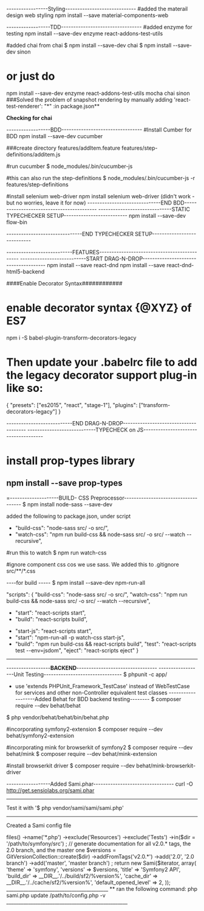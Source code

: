 
-----------------Styling-----------------------------
#added the materail design web styling
npm install --save material-components-web

------------------TDD---------------------------------
#added enzyme for testing
npm install --save-dev enzyme react-addons-test-utils

#added chai from chai
$ npm install --save-dev chai
$ npm install --save-dev sinon


# or just do
npm install --save-dev enzyme react-addons-test-utils mocha chai sinon
###Solved the problem of snapshot rendering by manually adding
'react-test-renderer': "*"   :in package.json**

**Checking for chai**

------------------BDD---------------------------------
#Install Cumber for BDD
npm install --save-dev cucumber

###create directory
features/addItem.feature
features/step-definitions/additem.js

#run cucumber
$ node_modules/.bin/cucumber-js

#this can also run the step-definitions
$ node_modules/.bin/cucumber-js -r features/step-definitions

#install selenium web-driver
npm install selenium web-driver (didn't work - but no worries, leave it for now)
------------------------------END BDD------------------------------------------
------------------------------STATIC TYPECHECKER SETUP--------------------------
npm install --save-dev flow-bin

-------------------------------END TYPECHECKER SETUP----------------------------

---------------------------FEATURES---------------------------------------------
---------------------------START DRAG-N-DROP--------------------------------------
npm install --save react-dnd
npm install --save react-dnd-html5-backend

####Enable Decorator Syntax############
# enable decorator syntax {@XYZ} of ES7
npm i -S babel-plugin-transform-decorators-legacy

# Then update your .babelrc file to add the legacy decorator support plug-in like so:

{
  "presets": ["es2015", "react", "stage-1"],
  "plugins": ["transform-decorators-legacy"]
}

---------------------------END DRAG-N-DROP--------------------------------------
----------------------------TYPECHECK on JS-------------------------------------
# install prop-types library
npm install --save prop-types
--------------------------------------------------------------------------------
=--------------------BUILD- CSS Preprocessor------------------------------------
$ npm install node-sass --save-dev

added the following to package.json, under script
+    "build-css": "node-sass src/ -o src/",
+    "watch-css": "npm run build-css && node-sass src/ -o src/ --watch --recursive",

#run this to watch
$ npm run watch-css

#ignore component css cos we use sass. We added this to .gitignore
src/**/*.css


----for build -----
$ npm install --save-dev npm-run-all

"scripts": {
  "build-css": "node-sass src/ -o src/",
  "watch-css": "npm run build-css && node-sass src/ -o src/ --watch --recursive",
-    "start": "react-scripts start",
-    "build": "react-scripts build",
+    "start-js": "react-scripts start",
+    "start": "npm-run-all -p watch-css start-js",
+    "build": "npm run build-css && react-scripts build",
  "test": "react-scripts test --env=jsdom",
  "eject": "react-scripts eject"
}

------------------------------------------------------------------------------
------------------**BACKEND**---------------------------------
------------------Unit Testing--------------------------------
$ phpunit -c app/

- use 'extends PHPUnit_Framework_TestCase' instead of WebTestCase for services
and other non-Controller equivalent test classes
-------------------Added Behat for BDD backend testing--------
$ composer require --dev behat/behat

$ php vendor/behat/behat/bin/behat.php

#incorporating symfony2-extension
$ composer require --dev behat/symfony2-extension

#incorporating mink for browserkit of symfony2
$ composer require --dev behat/mink
$ composer require --dev behat/mink-extension

#install browserkit driver
$ composer require --dev behat/mink-browserkit-driver

------------------Added Sami.phar---------------------------------
curl -O http://get.sensiolabs.org/sami.phar
______________________________________________

Test it with '$ php vendor/sami/sami/sami.php'
__________________________________________
Created a Sami config file

<?php

use Sami\Sami;
use Sami\Version\GitVersionCollection;
use Symfony\Component\Finder\Finder;

$iterator = Finder::create()
    ->files()
    ->name('*.php')
    ->exclude('Resources')
    ->exclude('Tests')
    ->in($dir = '/path/to/symfony/src')
;

// generate documentation for all v2.0.* tags, the 2.0 branch, and the master one
$versions = GitVersionCollection::create($dir)
    ->addFromTags('v2.0.*')
    ->add('2.0', '2.0 branch')
    ->add('master', 'master branch')
;

return new Sami($iterator, array(
    'theme'                => 'symfony',
    'versions'             => $versions,
    'title'                => 'Symfony2 API',
    'build_dir'            => __DIR__.'/../build/sf2/%version%',
    'cache_dir'            => __DIR__.'/../cache/sf2/%version%',
    'default_opened_level' => 2,
));
__________________________________________

**
ran the following command:
php sami.php update /path/to/config.php -v

__________________________________________________
